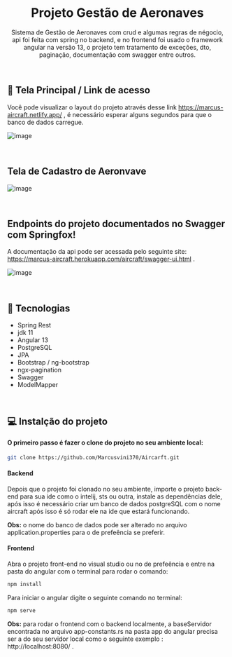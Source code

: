 <h1 align="center"> Projeto Gestão de Aeronaves </h1>
<p align="center">Sistema de Gestão de Aeronaves com crud e algumas regras de négocio, api foi feita com spring no backend,
e no frontend foi usado o framework angular na versão 13, o projeto tem tratamento de exceções, dto, paginação, documentação com swagger entre outros.</p>

<br>

## 🔖 Tela Principal / Link de acesso 

Você pode visualizar o layout do projeto através desse link https://marcus-aircraft.netlify.app/ , é necessário esperar alguns segundos para que o banco de dados carregue.

![image](https://user-images.githubusercontent.com/51136557/150211039-0403e550-9ed1-47ff-8322-7e315077a782.png)

<br>

## Tela de Cadastro de Aeronvave
![image](https://user-images.githubusercontent.com/51136557/150211100-a32abb7a-525c-4b81-b62a-a600f9583dc2.png)

<br>

## Endpoints do projeto documentados no Swagger com Springfox!

A documentação da api pode ser acessada pelo seguinte site: https://marcus-aircraft.herokuapp.com/aircraft/swagger-ui.html .

![image](https://user-images.githubusercontent.com/51136557/150211245-5ed31969-ec45-47cd-9768-ad0e260650aa.png)

<br>

## 🚀 Tecnologias
- Spring Rest
- jdk 11
- Angular 13
- PostgreSQL
- JPA
- Bootstrap / ng-bootstrap
- ngx-pagination
- Swagger
- ModelMapper

<br>

## 💻 Instalção do projeto

#### O primeiro passo é fazer o clone do projeto no seu ambiente local:

```bash
git clone https://github.com/Marcusvini370/Aircarft.git
```

#### Backend

Depois que o projeto foi clonado no seu ambiente, importe o projeto back-end para sua ide como o intelij, sts ou outra, instale as dependências dele,
após isso é necessário criar um banco de dados postgreSQL com o nome aircraft após isso é só rodar ele na ide que estará funcionando.

<strong>Obs:</strong> o nome do banco de dados pode ser alterado no arquivo application.properties para o de prefeência se preferir.

#### Frontend

Abra o projeto front-end no visual studio ou no de prefeência e entre na pasta do angular com o terminal para rodar o comando:

```bash
npm install
```
 
Para iniciar o angular digite o seguinte comando no terminal:

```bash
npm serve
```

<strong>Obs:</Strong> para rodar o frontend com o backend localmente, a baseServidor encontrada no arquivo
app-constants.rs na pasta app do angular precisa ser a do seu servidor local como o seguinte exemplo : http://localhost:8080/ . 


